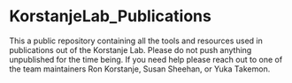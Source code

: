 # KorstanjeLab_Publications
This a public repository containing all the tools and resources used in publications out of the Korstanje Lab. 
Please do not push anything unpublished for the time being. 
If you need help please reach out to one of the team maintainers Ron Korstanje, Susan Sheehan, or Yuka Takemon.
